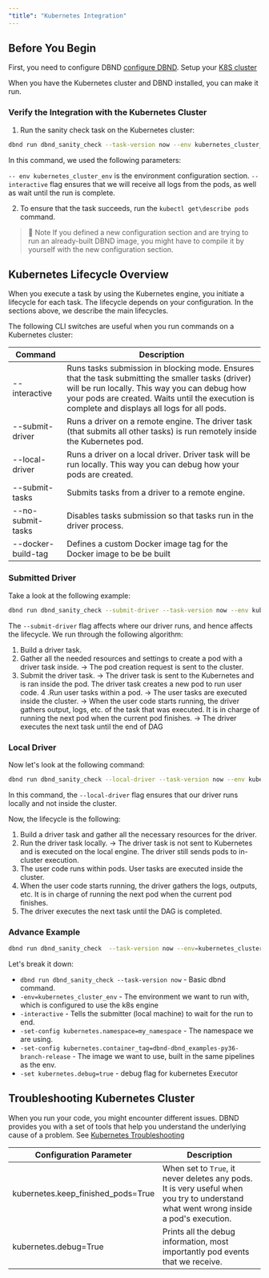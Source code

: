 ```yaml
---
"title": "Kubernetes Integration"
---
```

## Before You Begin
  
First, you need to configure DBND [configure DBND](doc:kubernetes-engine-configuration). 
Setup your [K8S cluster](doc:setup-k8s-cluster) 

When you have the Kubernetes cluster and DBND installed, you can make it run.

  
### Verify the Integration with the Kubernetes Cluster 
1. Run the sanity check task on the Kubernetes cluster:
```bash
dbnd run dbnd_sanity_check --task-version now --env kubernetes_cluster_env --interactive
```

In this command, we used the following parameters:

`-- env kubernetes_cluster_env` is the environment configuration section. 
`--interactive` flag ensures that we will receive all logs from the pods, as well as wait until the run is complete.

2. To ensure that the task succeeds, run the `kubectl get\describe pods` command.

>🚧 Note
> If you defined a new configuration section and are trying to run an already-built DBND image, you might have to compile it by yourself with the new configuration section.

## Kubernetes Lifecycle Overview
When you execute a task by using the Kubernetes engine, you initiate a lifecycle for each task.
The lifecycle depends on your configuration. In the sections above, we describe the main lifecycles.
 
The following CLI switches are useful when you run commands on a Kubernetes cluster:

| Command | Description |
|---|---|
| --interactive | Runs tasks submission in blocking mode. Ensures that the task submitting the smaller tasks (driver) will be run locally. This way you can debug how your pods are created. Waits until the execution is complete and displays all logs for all pods. |
| --submit-driver | Runs a driver on a remote engine. The driver task (that submits all other tasks) is run remotely inside the Kubernetes pod. |
| --local-driver | Runs a driver on a local driver.  Driver task will be run locally. This way you can debug how your pods are created. |
| --submit-tasks | Submits tasks from a driver to a remote engine. |
| --no-submit-tasks | Disables tasks submission so that tasks run in the driver process. |
| --docker-build-tag | Defines a custom Docker image tag for the Docker image to be be built |

 
 
### Submitted Driver
Take a look at the following example:

```bash
dbnd run dbnd_sanity_check --submit-driver --task-version now --env kubernetes_cluster_env
```

The `--submit-driver` flag affects where our driver runs, and hence affects the lifecycle.
We run through the following algorithm: 

1.  Build a driver task.
2. Gather all the needed resources and settings to create a pod with a driver task inside. 
-> The pod creation request is sent to the cluster.
3. Submit the driver task. 
 -> The driver task is sent to the Kubernetes and is ran inside the pod. The driver task creates a new pod to run user code.
4 .Run user tasks within a pod.
-> The user tasks are executed inside the cluster.
-> When the user code starts running, the driver gathers output, logs, etc. of the task that was executed. It is in charge of running the next pod when the current pod finishes.
-> The driver executes the next task until the end of DAG

### Local Driver
Now let's look at the following command:

```bash
dbnd run dbnd_sanity_check --local-driver --task-version now --env kubernetes_cluster_env
```
In this command, the `--local-driver` flag ensures that our driver runs locally and not inside the cluster.

Now, the lifecycle is the following:

1. Build a driver task and gather all the necessary resources for the driver.
2. Run the driver task locally.
-> The driver task is not sent to Kubernetes and is executed on the local engine. The driver still sends pods to in-cluster execution.
3. The user code runs within pods. User tasks are executed inside the cluster.
4. When the user code starts running, the driver gathers the logs, outputs, etc. It is in charge of running the next pod when the current pod finishes.
5. The driver executes the next task until the DAG is completed.

 
### Advance Example
```bash
dbnd run dbnd_sanity_check  --task-version now --env=kubernetes_cluster_env --interactive --set-config kubernetes.namespace=my_namespace  --set-config kubernetes.container_tag=dbnd-dbnd_examples-py36-branch-release --set kubernetes.debug=true 
```

Let's break it down:

- `dbnd run dbnd_sanity_check --task-version now` - Basic dbnd command.
- `-env=kubernetes_cluster_env` - The environment we want to run with, which is configured to use the k8s engine
- `-interactive` - Tells the submitter (local machine) to wait for the run to end.
- `-set-config kubernetes.namespace=my_namespace` - The namespace we are using.
- `-set-config kubernetes.container_tag=dbnd-dbnd_examples-py36-branch-release` - The image we want to use, built in the same pipelines as the env.
- `-set kubernetes.debug=true` - debug flag for kubernetes Executor

## Troubleshooting Kubernetes Cluster
When you run your code, you might encounter different issues. DBND provides you with a set of tools that help you understand the underlying cause of a problem.  See [Kubernetes Troubleshooting](doc:kubernetes-troubleshooting)

| Configuration Parameter | Description |
|---|---|
| kubernetes.keep_finished_pods=True | When set to `True`, it never deletes any pods. It is very useful when you try to understand what went wrong inside a pod's execution. |
| kubernetes.debug=True | Prints all the debug information, most importantly pod events that we receive. |
